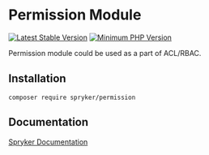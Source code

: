 # Permission Module
[![Latest Stable Version](https://poser.pugx.org/spryker/permission/v/stable.svg)](https://packagist.org/packages/spryker/permission)
[![Minimum PHP Version](https://img.shields.io/badge/php-%3E%3D%207.3-8892BF.svg)](https://php.net/)

Permission module could be used as a part of ACL/RBAC.

## Installation

```
composer require spryker/permission
```

## Documentation

[Spryker Documentation](https://academy.spryker.com/developing_with_spryker/module_guide/modules.html)
